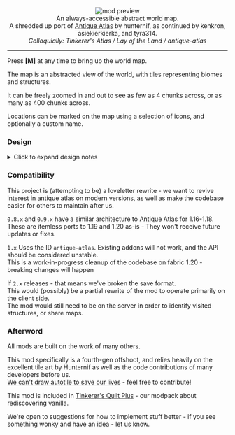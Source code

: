 <!--suppress HtmlDeprecatedTag, XmlDeprecatedElement -->
<center><img alt="mod preview" src="https://cdn.modrinth.com/data/Y5Ve4Ui4/images/2196fd4a24aad1d58bd282c6d8e09bdfe0d102e8.png" /></center>

<center>
An always-accessible abstract world map.<br/>
A shredded up port of <a href="https://modrinth.com/mod/antique-atlas">Antique Atlas</a> by hunternif, as continued by kenkron, asiekierkierka, and tyra314.<br/>
<i>Colloquially: Tinkerer's Atlas / Lay of the Land / antique-atlas</i>
</center>

---

Press **[M]** at any time to bring up the world map.

The map is an abstracted view of the world, with tiles representing biomes and structures.

It can be freely zoomed in and out to see as few as 4 chunks across, or as many as 400 chunks across.

Locations can be marked on the map using a selection of icons, and optionally a custom name.

### Design

<details>
<summary>Click to expand design notes</summary>

We didn't make this mod, but we do have opinions about it.

#### Abstract Landscapes

Tiles can reflect the biome, elevation, and water/lava content of that chunk. Structures will only appear once visited.<br/>
Because individual blocks are not reprseented, this means players can't "peek" at the map for caves, structures, resources, or player bases.<br/>

#### Lay of the Land

The Atlas is less of a satellite view of the world, and more like an explorer's memory of where they've been.<br/>
Exploration progress is not lost on death, and the atlas doesn't occupy a physical slot.<br/>
You can think of this as the player simply redrawing the map from memory - or that the atlas is less of a _physical_ object, and more of a representation of what the player already knows.

#### Personal Rambles: Don't play the map

We're bad at navigation in Minecraft - plain and simple. We get turned around while climbing mountains and wander for ages in the wrong direction.

Despite this, learning to navigate a procedurally generated world is really fun. Recognizing the shape of a hill or river between a base and a nearby village and being able to travel by eye - that's very satisfying.<br/>

The problem is often that minimaps, world maps, waypoint compasses, and even vanilla maps - are often _too_ good at helping to navigate from point A to B.</br>
We spend the entire time making sure we're aligned _exactly_ towards our destination, and miss out on the learning the route, admiring the landscape, and finding new locations in the process!

The atlas is pretty, but just bad enough at being a map to stop us from opening it every five seconds.

If that's not enough and you (like us) keep opening the map to use as a compass, try [PicoHUD](https://modrinth.com/mod/picohud) as well.

</details>

### Compatibility

This project is (attempting to be) a loveletter rewrite - we want to revive interest in antique atlas on modern versions, as well as make the codebase easier for others to maintain after us.

`0.8.x` and `0.9.x` have a similar architecture to Antique Atlas for 1.16-1.18.<br/>
These are itemless ports to 1.19 and 1.20 as-is - They won't receive future updates or fixes.<br/>

`1.x` Uses the ID `antique-atlas`. Existing addons will not work, and the API should be considered unstable.<br/>
This is a work-in-progress cleanup of the codebase on fabric 1.20 - breaking changes will happen<br/>

If `2.x` releases - that means we've broken the save format.<br/>
This would (possibly) be a partial rewrite of the mod to operate primarily on the client side.<br/>
The mod would still need to be on the server in order to identify visited structures, or share maps.

### Afterword

All mods are built on the work of many others.

This mod specifically is a fourth-gen offshoot, and relies heavily on the excellent tile art by Hunternif as well as the code contributions of many developers before us.<br/>[We can't draw autotile to save our lives](https://github.com/AntiqueAtlasTeam/AntiqueAtlas/wiki/Editing-Textures) - feel free to contribute!

This mod is included in [Tinkerer's Quilt Plus](https://modrinth.com/modpack/tinkerers-quilt) - our modpack about rediscovering vanilla.

We're open to suggestions for how to implement stuff better - if you see something wonky and have an idea - let us know.
